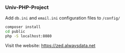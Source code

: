 ### Univ-PHP-Project

Add ``db.ini`` and ``email.ini`` configuration files to ``/config/``

```bash
composer install
cd public
php -S localhost:8080
```
Visit the website:
https://zed.alwaysdata.net
